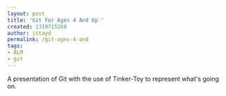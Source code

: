 ```yaml
---
layout: post
title: 'Git For Ages 4 And Up '
created: 1319715260
author: ittayd
permalink: /git-ages-4-and
tags:
- ALM
- git
---
```

<p>A presentation of Git with the use of Tinker-Toy to represent what's going on. </p>
